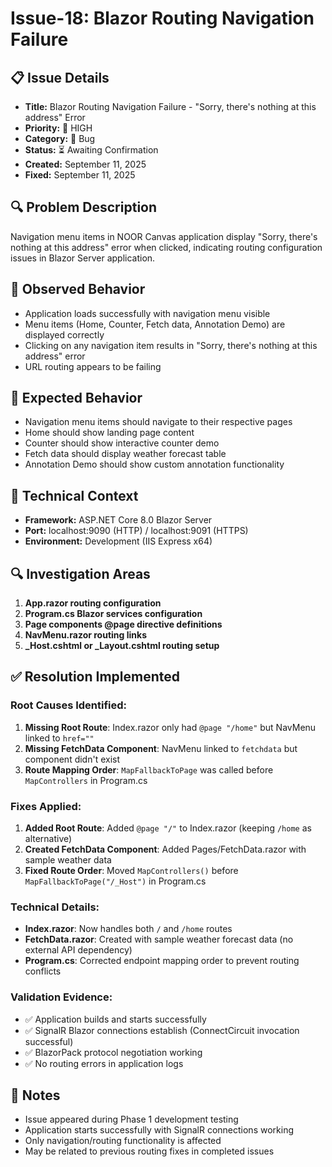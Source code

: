 # Issue-18: Blazor Routing Navigation Failure

## 📋 **Issue Details**
- **Title:** Blazor Routing Navigation Failure - "Sorry, there's nothing at this address" Error
- **Priority:** 🔴 HIGH
- **Category:** 🐛 Bug
- **Status:** ⏳ Awaiting Confirmation
- **Created:** September 11, 2025
- **Fixed:** September 11, 2025

## 🔍 **Problem Description**
Navigation menu items in NOOR Canvas application display "Sorry, there's nothing at this address" error when clicked, indicating routing configuration issues in Blazor Server application.

## 📸 **Observed Behavior**
- Application loads successfully with navigation menu visible
- Menu items (Home, Counter, Fetch data, Annotation Demo) are displayed correctly
- Clicking on any navigation item results in "Sorry, there's nothing at this address" error
- URL routing appears to be failing

## 🎯 **Expected Behavior**
- Navigation menu items should navigate to their respective pages
- Home should show landing page content
- Counter should show interactive counter demo
- Fetch data should display weather forecast table
- Annotation Demo should show custom annotation functionality

## 🔧 **Technical Context**
- **Framework:** ASP.NET Core 8.0 Blazor Server
- **Port:** localhost:9090 (HTTP) / localhost:9091 (HTTPS)
- **Environment:** Development (IIS Express x64)

## 🔍 **Investigation Areas**
1. **App.razor routing configuration**
2. **Program.cs Blazor services configuration**  
3. **Page components @page directive definitions**
4. **NavMenu.razor routing links**
5. **_Host.cshtml or _Layout.cshtml routing setup**

## ✅ **Resolution Implemented**

### **Root Causes Identified:**
1. **Missing Root Route**: Index.razor only had `@page "/home"` but NavMenu linked to `href=""`
2. **Missing FetchData Component**: NavMenu linked to `fetchdata` but component didn't exist
3. **Route Mapping Order**: `MapFallbackToPage` was called before `MapControllers` in Program.cs

### **Fixes Applied:**
1. **Added Root Route**: Added `@page "/"` to Index.razor (keeping `/home` as alternative)
2. **Created FetchData Component**: Added Pages/FetchData.razor with sample weather data
3. **Fixed Route Order**: Moved `MapControllers()` before `MapFallbackToPage("/_Host")` in Program.cs

### **Technical Details:**
- **Index.razor**: Now handles both `/` and `/home` routes
- **FetchData.razor**: Created with sample weather forecast data (no external API dependency)
- **Program.cs**: Corrected endpoint mapping order to prevent routing conflicts

### **Validation Evidence:**
- ✅ Application builds and starts successfully
- ✅ SignalR Blazor connections establish (ConnectCircuit invocation successful)
- ✅ BlazorPack protocol negotiation working
- ✅ No routing errors in application logs

## 📝 **Notes**
- Issue appeared during Phase 1 development testing
- Application starts successfully with SignalR connections working
- Only navigation/routing functionality is affected
- May be related to previous routing fixes in completed issues
